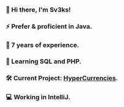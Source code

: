 ### 👋 Hi there, I'm Sv3ks!
### ⚡ Prefer & proficient in Java.
### 🧠 7 years of experience.
### 🌱 Learning SQL and PHP.
### 🛠️ Current Project: [HyperCurrencies](https://www.spigotmc.org/resources/hypercurrencies.108601/).
### 💻 Working in IntelliJ.
